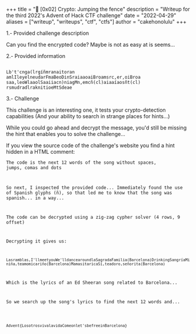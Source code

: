 +++
title = "🚧 [0x02] Crypto: Jumping the fence"
description = "Writeup for the third 2022's Advent of Hack CTF challenge"
date = "2022-04-29"
aliases = ["writeup", "writeups", "ctf", "ctfs"]
author = "cakehonolulu"
+++

1.- Provided challenge description
<br>

Can you find the encrypted code? Maybe is not as easy at is seems...

2.- Provided information
<br>

<code>
Lb't'cnga(lrgíñmranaitoran
amlIleyelneudarFmaBeoDinSraiaaoaiBroamsrc,er,oiBroa
saa,leoWlaaolSaaiiacn)niagMn,emcñ(cl)aiaaíaosñt(cl)
rsmudradlraknitioeMtSdeae
</code>

3.- Challenge


This challenge is an interesting one, it tests your crypto-detection capabilities (And your ability to search in strange places for hints...)


While you could go ahead and decrypt the message, you'd still be missing the hint that enables you to solve the challenge...

If you view the source code of the challenge's website you find a hint hidden in a HTML comment:

<code>The code is the next 12 words of the song without spaces, jumps, comas and dots


So next, I inspected the provided code... Immediately found the use of Spanish glyphs (ñ), so that led me to know that the song was spanish... in a way...

The code can be decrypted using a zig-zag cypher solver (4 rows, 9 offset)

Decrypting it gives us:

<code>Lasramblas,I'llmeetyouWe'lldancearoundlaSagradaFamilia(Barcelona)DrinkingSangríaMiniña,teamomicariño(Barcelona)MamasitaricaSí,teadoro,señorita(Barcelona)</code>

Which is the lyrics of an Ed Sheeran song related to Barcelona...

So we search up the song's lyrics to find the next 12 words and...
<br>

<code>Advent{LosotrosvivalavidaComeonlet'sbefreeinBarcelona}</code>
